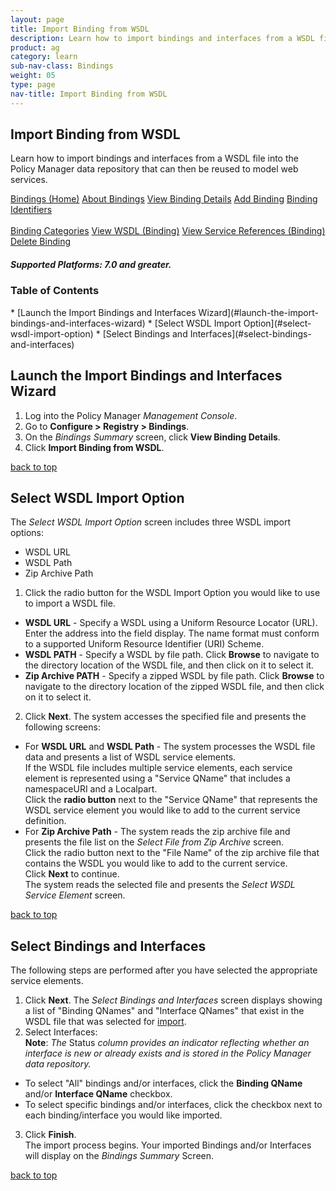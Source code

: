 ```yaml
---
layout: page
title: Import Binding from WSDL
description: Learn how to import bindings and interfaces from a WSDL file into the Policy Manager data repository that can then be reused to model web services.
product: ag
category: learn
sub-nav-class: Bindings
weight: 05
type: page
nav-title: Import Binding from WSDL
---
```


## Import Binding from WSDL

Learn how to import bindings and interfaces from a WSDL file into the Policy Manager data repository that can then be reused to model web services.

<a href="bindings_toc.html" class="button secondary">Bindings (Home)</a> <a href="../bindings/about_bindings.html" class="button secondary">About Bindings</a> <a href="../bindings/view_binding_details.html" class="button secondary">View Binding Details</a>    <a href="../bindings/add_binding.html" class="button secondary">Add Binding</a>  <a href="../bindings/binding_identifiers.html" class="button secondary">Binding Identifiers</a> <br><br><a href="../bindings/binding_categories.html" class="button secondary">Binding Categories</a> <a href="../bindings/view_wsdl_binding.html" class="button secondary">View WSDL (Binding)</a> <a href="../bindings/view_service_references_binding.html" class="button secondary">View Service References (Binding)</a> <a href="../bindings/delete_binding.html" class="button secondary">Delete Binding</a>
<h5 class="stamp">Supported Platforms: 7.0 and greater.</h5>

### Table of Contents
<div id="toc-marker"></div>
* [Launch the Import Bindings and Interfaces Wizard](#launch-the-import-bindings-and-interfaces-wizard)
* [Select WSDL Import Option](#select-wsdl-import-option)
* [Select Bindings and Interfaces](#select-bindings-and-interfaces)


## Launch the Import Bindings and Interfaces Wizard

1. Log into the Policy Manager *Management Console*.
2. Go to **Configure > Registry > Bindings**.  
2. On the *Bindings Summary* screen, click **View Binding Details**.  
3. Click **Import Binding from WSDL**.

<a href="#top">back to top</a> 

## Select WSDL Import Option
The *Select WSDL Import Option* screen includes three WSDL import options:

* WSDL URL
* WSDL Path
* Zip Archive Path

1. Click the radio button for the WSDL Import Option you would like to use to import a WSDL file.  
  *  **WSDL URL** - Specify a WSDL using a Uniform Resource Locator (URL). Enter the address into the field display. The name format must conform to a supported Uniform Resource Identifier (URI) Scheme.
  *  **WSDL PATH** - Specify a WSDL by file path. Click **Browse** to navigate to the directory location of the WSDL file, and then click on it to select it.
   *  **Zip Archive PATH** - Specify a zipped WSDL by file path. Click **Browse** to navigate to the directory location of the zipped WSDL file, and then click on it to select it.
2. Click **Next**. The system accesses the specified file and presents the following screens:
  * For **WSDL URL** and **WSDL Path** - The system processes the WSDL file data and presents a list of WSDL service elements.  
If the WSDL file includes multiple service elements, each service element is represented using a "Service QName" that includes a namespaceURI and a Localpart.  
Click the **radio button** next to the "Service QName" that represents the WSDL service element you would like to add to the current service definition.
  * For **Zip Archive Path** - The system reads the zip archive file and presents the file list on the *Select File from Zip Archive* screen.  
Click the radio button next to the "File Name" of the zip archive file that contains the WSDL you would like to add to the current service.  
Click **Next** to continue.  
The system reads the selected file and presents the *Select WSDL Service Element* screen.

<a href="#top">back to top</a> 

## Select Bindings and Interfaces

The following steps are performed after you have selected the appropriate service elements.

1. Click **Next**. 
The *Select Bindings and Interfaces* screen displays showing a list of "Binding QNames" and "Interface QNames" that exist in the WSDL file that was selected for [import](#select-wsdl-import-option).
2. Select Interfaces:  
**Note**: *The* Status *column provides an indicator reflecting whether an interface is new or already exists and is stored in the Policy Manager data repository.*
  * To select "All" bindings and/or interfaces, click the **Binding QName** and/or **Interface QName** checkbox.
  * To select specific bindings and/or interfaces, click the checkbox next to each binding/interface you would like imported.  
3. Click **Finish**.  
The import process begins. Your imported Bindings and/or Interfaces will display on the *Bindings Summary* Screen.

<a href="#top">back to top</a> 

